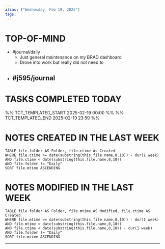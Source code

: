 ```yaml
---
alias: ["Wednesday, Feb 19, 2025"]
tags: 
---
```

# TOP-OF-MIND
- #journal/daily 
	- Just general maintenance on my BRAD dashboard
	- Drove into work but really did not need to
- #j595/journal 
	- 

# TASKS COMPLETED TODAY
%% TCT_TEMPLATED_START 2025-02-19 00:00 %%
%% TCT_TEMPLATED_END 2025-02-19 23:59 %%



# NOTES CREATED IN THE LAST WEEK
``` dataview
TABLE file.folder AS Folder, file.ctime As Created
WHERE file.ctime >= date(substring(this.file.name,0,10)) - dur(1 week) 
AND file.ctime < date(substring(this.file.name,0,10)) 
AND file.folder != "Daily"
SORT file.mtime ASCENDING
```

# NOTES MODIFIED IN THE LAST WEEK
``` dataview
TABLE file.folder AS Folder, file.mtime AS Modified, file.ctime AS Created
WHERE file.mtime >= date(substring(this.file.name,0,10)) - dur(1 week)
AND file.mtime < date(substring(this.file.name,0,10))
AND file.ctime < date(substring(this.file.name,0,10)) - dur(1 week)
AND file.folder != "Daily"
SORT file.mtime ASCENDING
```
---
